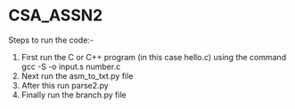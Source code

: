 # CSA_ASSN2
Steps to run the code:-
1. First run the C or C++ program (in this case hello.c) using the command gcc -S -o input.s number.c
2. Next run the asm_to_txt.py file
3. After this run parse2.py
4. Finally run the branch.py file
